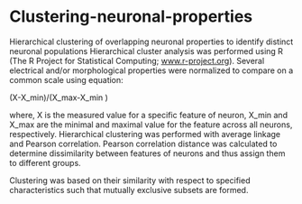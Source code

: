 # Clustering-neuronal-properties
Hierarchical clustering of overlapping neuronal properties to identify distinct neuronal populations 
Hierarchical cluster analysis was performed using R (The R Project for Statistical Computing; www.r-project.org). Several electrical and/or morphological properties were normalized to compare on a common scale using equation:

(X-X_min)/(X_max-X_min )

where, X is the measured value for a specific feature of neuron, X_min and X_max are the minimal and maximal value for the feature across all neurons, respectively. Hierarchical clustering was performed with average linkage and Pearson correlation. Pearson correlation distance was calculated to determine dissimilarity between features of neurons and thus assign them to different groups.

Clustering was based on their similarity with respect to specified characteristics such that mutually exclusive subsets are formed. 
